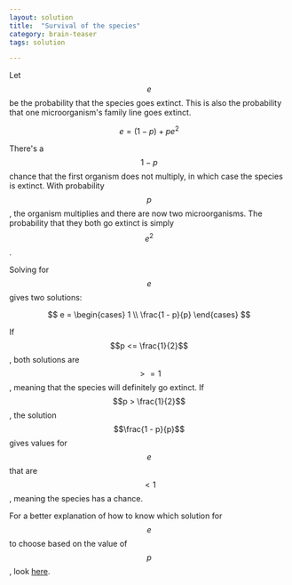 ```yaml
---
layout: solution
title:  "Survival of the species"
category: brain-teaser
tags: solution

---
```


Let $$e$$ be the probability that the species goes extinct.  This is also the probability that one microorganism's family line goes extinct.

$$
e = (1-p) + pe^2
$$

There's a $$1-p$$ chance that the first organism does not multiply, in which case the species is extinct.  With probability $$p$$, the organism multiplies and there are now two microorganisms.  The probability that they both go extinct is simply $$e^2$$.

Solving for $$e$$ gives two solutions:

$$
e =
  \begin{cases}
    1 \\
    \frac{1 - p}{p}
  \end{cases}
$$

If $$p <= \frac{1}{2}$$, both solutions are $$>= 1$$, meaning that the species will definitely go extinct.  If $$p > \frac{1}{2}$$, the solution $$\frac{1 - p}{p}$$ gives values for $$e$$ that are $$< 1$$, meaning the species has a chance.

For a better explanation of how to know which solution for $$e$$ to choose based on the value of $$p$$, look [here](http://www.laurentlessard.com/bookproofs/microorganism-multiplication/).
